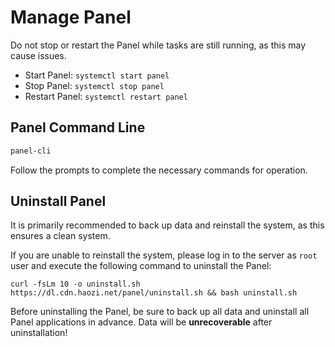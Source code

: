 # Manage Panel

Do not stop or restart the Panel while tasks are still running, as this may cause issues.

- Start Panel: `systemctl start panel`
- Stop Panel: `systemctl stop panel`
- Restart Panel: `systemctl restart panel`

## Panel Command Line

```bash
panel-cli
```

Follow the prompts to complete the necessary commands for operation.

## Uninstall Panel

It is primarily recommended to back up data and reinstall the system, as this ensures a clean system.

If you are unable to reinstall the system, please log in to the server as `root` user and execute the following command to uninstall the Panel:

```shell
curl -fsLm 10 -o uninstall.sh https://dl.cdn.haozi.net/panel/uninstall.sh && bash uninstall.sh
```

Before uninstalling the Panel, be sure to back up all data and uninstall all Panel applications in advance. Data will be **unrecoverable** after uninstallation!
